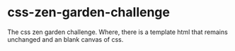 # css-zen-garden-challenge
 The css zen garden challenge. Where, there is a template html that remains unchanged and an blank canvas of css.
